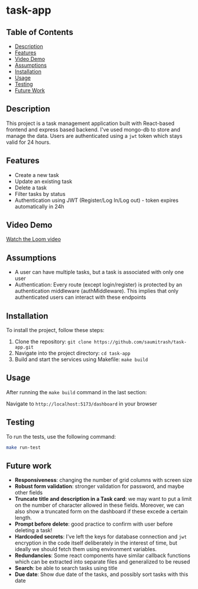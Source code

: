 # task-app

## Table of Contents

- [Description](#description)
- [Features](#features)
- [Video Demo](#video-demo)
- [Assumptions](#assumptions)
- [Installation](#installation)
- [Usage](#usage)
- [Testing](#testing)
- [Future Work](#future-work)

## Description

This project is a task management application built with React-based frontend and express based backend. I've used mongo-db to store and manage the data. Users are authenticated using a `jwt` token which stays valid for 24 hours.

## Features

- Create a new task
- Update an existing task
- Delete a task
- Filter tasks by status
- Authentication using JWT (Register/Log In/Log out) - token expires automatically in 24h

## Video Demo

[Watch the Loom video](https://www.loom.com/share/cfc709446a4e481db6cb53e43b9d4ad3?sid=ff8b16b3-f231-46f5-b254-19ad8ccc8d65)

## Assumptions

- A user can have multiple tasks, but a task is associated with only one user
- Authentication: Every route (except login/register) is protected by an authentication middleware (authMiddleware). This implies that only authenticated users can interact with these endpoints

## Installation

To install the project, follow these steps:

1. Clone the repository: `git clone https://github.com/saumitrash/task-app.git`
2. Navigate into the project directory: `cd task-app`
3. Build and start the services using Makefile: `make build`

## Usage

After running the `make build` command in the last section:

Navigate to `http://localhost:5173/dashboard` in your browser

## Testing

To run the tests, use the following command:

```bash
make run-test
```

## Future work

- **Responsiveness**: changing the number of grid columns with screen size
- **Robust form validation**: stronger validation for password, and maybe other fields
- **Truncate title and description in a Task card**: we may want to put a limit on the number of character allowed in these fields. Moreover, we can also show a truncated form on the dashboard if these excede a certain length.
- **Prompt before delete**: good practice to confirm with user before deleting a task!
- **Hardcoded secrets**: I've left the keys for database connection and `jwt` encryption in the code itself deliberately in the interest of time, but ideally we should fetch them using environment variables.
- **Redundancies**: Some react components have similar callback functions which can be extracted into separate files and generalized to be reused
- **Search**: be able to search tasks using title
- **Due date**: Show due date of the tasks, and possibly sort tasks with this date

